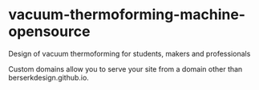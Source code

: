 # vacuum-thermoforming-machine-opensource
Design of vacuum thermoforming for students, makers and professionals


Custom domains allow you to serve your site from a domain other than berserkdesign.github.io.
